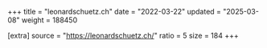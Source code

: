 +++
title = "leonardschuetz.ch"
date = "2022-03-22"
updated = "2025-03-08"
weight = 188450

[extra]
source = "https://leonardschuetz.ch/"
ratio = 5
size = 184
+++
